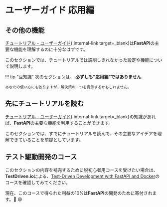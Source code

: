 # ユーザーガイド 応用編

## その他の機能

[チュートリアル - ユーザーガイド](../tutorial/){.internal-link target=_blank}は**FastAPI**の主要な機能を理解するのに十分なはずです。

このセクションでは、チュートリアルでは説明しきれなかった設定や機能について説明します。

!!! tip "豆知識"
    次のセクションは、 **必ずしも"応用編"ではありません**.

    あなたの使い方にも依りますが、解決策の一つを提示するかもしれません。

## 先にチュートリアルを読む

[チュートリアル - ユーザーガイド](../tutorial/){.internal-link target=_blank}の知識があれば、**FastAPI**の主要な機能を利用することができます。

このセクションでは、すでにチュートリアルを読んで、その主要なアイデアを理解できていることを前提としています。

## テスト駆動開発のコース

このセクションの内容を補完するために脱初心者用コースを受けたい場合は、**TestDriven.io**による、<a href="https://testdriven.io/courses/tdd-fastapi/" class="external-link" target="_blank">Test-Driven Development with FastAPI and Docker</a>のコースを確認してみてください。

現在、このコースで得られた利益の10%は**FastAPI**の開発のために寄付されます。🎉 😄
